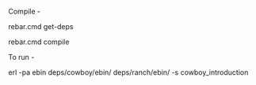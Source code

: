 
Compile -

rebar.cmd get-deps

rebar.cmd compile

To run -

erl -pa ebin deps/cowboy/ebin/ deps/ranch/ebin/ -s cowboy_introduction

